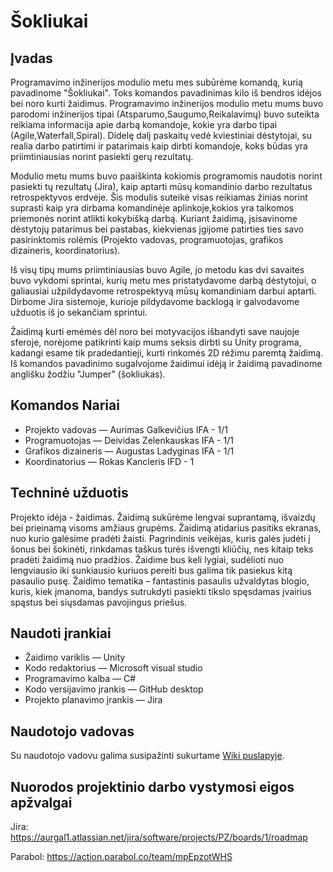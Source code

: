 # Šokliukai
## Įvadas
Programavimo inžinerijos modulio metu mes subūrėme komandą, kurią pavadinome "Šokliukai". Toks komandos pavadinimas kilo iš bendros idėjos bei noro kurti žaidimus. Programavimo inžinerijos modulio metu mums buvo parodomi inžinerijos tipai (Atsparumo,Saugumo,Reikalavimų) buvo suteikta reikiama informacija apie darbą komandoje, kokie yra darbo tipai (Agile,Waterfall,Spiral). Didelę dalį paskaitų vedė kviestiniai dėstytojai, su realia darbo patirtimi ir patarimais kaip dirbti komandoje, koks būdas yra priimtiniausias norint pasiekti gerų rezultatų.

Modulio metu mums buvo paaiškinta kokiomis programomis naudotis norint pasiekti tų rezultatų (Jira), kaip aptarti mūsų komandinio darbo rezultatus retrospektyvos erdvėje. Šis modulis suteikė visas reikiamas žinias norint suprasti kaip yra dirbama komandinėje aplinkoje,kokios yra taikomos priemonės norint atlikti kokybišką darbą. Kuriant žaidimą, įsisavinome dėstytojų patarimus bei pastabas, kiekvienas įgijome patirties ties savo pasirinktomis rolėmis (Projekto vadovas, programuotojas, grafikos dizaineris, koordinatorius).

Iš visų tipų mums priimtiniausias buvo Agile, jo metodu kas dvi savaites buvo vykdomi sprintai, kurių metu mes pristatydavome darbą dėstytojui, o galiausiai užpildydavome retrospektyvą mūsų komandiniam darbui aptarti. Dirbome Jira sistemoje, kurioje pildydavome backlogą ir galvodavome užduotis iš jo sekančiam sprintui.

Žaidimą kurti emėmės dėl noro bei motyvacijos išbandyti save naujoje sferoje, norėjome patikrinti kaip mums seksis dirbti su Unity programa, kadangi esame tik pradedantieji, kurti rinkomės 2D rėžimu paremtą žaidimą. Iš komandos pavadinimo sugalvojome žaidimui idėją ir žaidimą pavadinome anglišku žodžiu "Jumper" (šokliukas).

## Komandos Nariai
* Projekto vadovas — Aurimas Galkevičius IFA - 1/1
* Programuotojas — Deividas Zelenkauskas IFA - 1/1
* Grafikos dizaineris — Augustas Ladyginas IFA - 1/1
* Koordinatorius — Rokas Kancleris IFD - 1

## Techninė užduotis
Projekto idėja - žaidimas. Žaidimą sukūrėme lengvai suprantamą, išvaizdų bei prieinamą visoms amžiaus grupėms. Žaidimą atidarius pasitiks ekranas, nuo kurio galėsime pradėti žaisti. Pagrindinis veikėjas, kuris galės judėti į šonus bei šokinėti, rinkdamas taškus turės išvengti kliūčių, nes kitaip teks pradėti žaidimą nuo pradžios. Žaidime bus keli lygiai, sudėlioti nuo lengviausio iki sunkiausio kuriuos pereiti bus galima tik pasiekus kitą pasaulio pusę. Žaidimo tematika – fantastinis pasaulis užvaldytas blogio, kuris, kiek įmanoma, bandys sutrukdyti pasiekti tikslo spęsdamas įvairius spąstus bei siųsdamas pavojingus priešus.

## Naudoti įrankiai
* Žaidimo variklis — Unity
* Kodo redaktorius — Microsoft visual studio
* Programavimo kalba — C#
* Kodo versijavimo įrankis — GitHub desktop
* Projekto planavimo įrankis — Jira

## Naudotojo vadovas
Su naudotojo vadovu galima susipažinti sukurtame [Wiki puslapyje](https://github.com/aurimassG/Sokliukai/wiki).

## Nuorodos projektinio darbo vystymosi eigos apžvalgai
Jira: https://aurgal1.atlassian.net/jira/software/projects/PZ/boards/1/roadmap

Parabol: https://action.parabol.co/team/mpEpzotWHS
